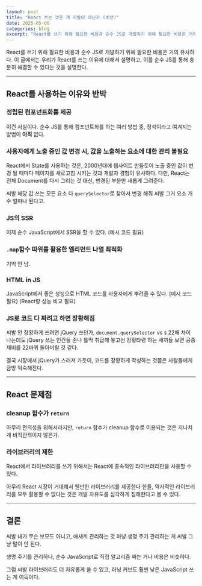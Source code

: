 ```yaml
---
layout: post
title: "React 쓰는 것은 개 지랄이 아닌가 (초안)"
date: 2025-05-06
categories: blog
excerpt: "React를 쓰기 위해 필요한 비용과 순수 JS로 개발하기 위해 필요한 비용은 거의 유사하다."
---
```


React를 쓰기 위해 필요한 비용과 순수 JS로 개발하기 위해 필요한 비용은 거의 유사하다.
이 글에서는 우리가 React를 쓰는 이유에 대해서 설명하고, 이를 순수 JS를 통해 충분히 해결할 수 있다는 것을 설명한다.

---

## React를 사용하는 이유와 반박

### 정립된 컴포넌트화를 제공

이건 사실이다. 순수 JS를 통해 컴포넌트화를 하는 여러 방법 중, 정석이라고 여겨지는 방법이 **아직** 없다.

### 사용자에게 노출 중인 값 변경 시, 값을 노출하는 요소에 대한 관리 불필요

React에서 State를 사용하는 것은, 2000년대에 웹사이트 만들듯이 노출 중인 값이 변경 될 때마다 페이지를 새로고침 시키는 것과 개발자 경험이 유사하다. 다만, React는 전체 Document를 다시 그리는 것 대신, 변경된 부분만 새롭게 그려준다.

씨발 해당 값 쓰는 모든 요소 다 `querySelector`로 찾아서 변경 해줘 씨발 그거 요소 개수 얼마나 된다고.

### JS의 SSR

이제 순수 JavaScript에서 SSR을 할 수 있다. (예시 코드 필요)

### `.map`함수 따위를 활용한 엘리먼트 나열 최적화

기억 안 남.

### HTML in JS

JavaScript에서 좋은 성능으로 HTML 코드를 사용자에게 뿌려줄 수 있다. (예시 코드 필요) (React랑 성능 비교 필요)

### JS로 코드 다 짜려고 하면 장황해짐

씨발 안 장황하게 쓰려면 jQuery 쓰던가, `document.querySelector` vs `$` 22배 차이 나는데도 jQuery 쓰는 인간들 존나 틀딱 취급해 놓고선 장황타령 하는 새끼들 보면 공중제비를 22바퀴 돌아버릴 것 같다.

결국 시장에서 jQuery가 스러져 가듯이, 코드를 장황하게 작성하는 것쯤은 사람들에게 금방 익숙해진다.

---

## React 문제점

### cleanup 함수가 `return`

아무리 편의성을 위해서라지만, `return` 함수가 cleanup 함수로 이용되는 것은 지나치게 비직관적이지 않은가.

### 라이브러리의 제한

React에서 라이브러리를 쓰기 위해서는 React에 종속적인 라이브러리만을 사용할 수 있다.

아무리 React 시장이 거대해서 웬만한 라이브러리를 제공한다 한들, 역사적인 라이브러리를 모두 활용할 수 없다는 것은 개발 자유도를 심각하게 침해한다고 볼 수 있다.

---

## 결론

씨발 내가 무슨 보모도 아니고, 애새끼 관리하는 것 마냥 생명 주기 관리하는 게 씨발 그냥 말이 안 된다.

생명 주기를 관리하나, 순수 JavaScript로 직접 알고리즘 짜는 거나 비용은 비슷하다.

그럼 씨발 라이브러리도 더 자유롭게 쓸 수 있고, 러닝 커브도 훨씬 낮은 JavaScript 쓰는 게 이득이다.